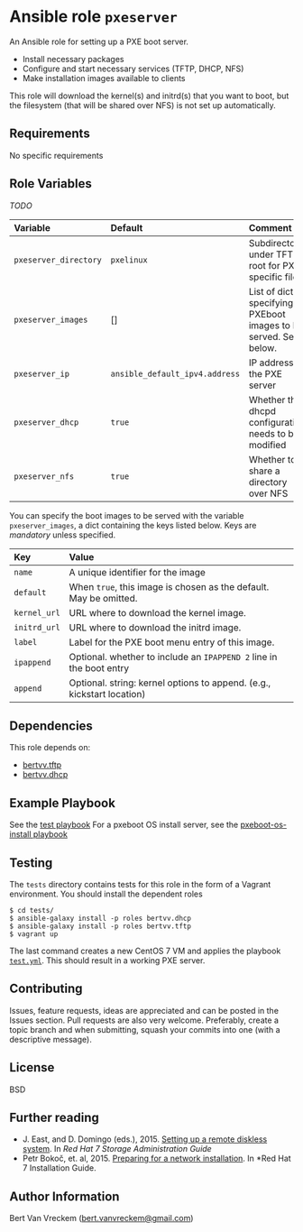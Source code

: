# Ansible role `pxeserver`

An Ansible role for setting up a PXE boot server.

- Install necessary packages
- Configure and start necessary services (TFTP, DHCP, NFS)
- Make installation images available to clients

This role will download the kernel(s) and initrd(s) that you want to boot, but the filesystem (that will be shared over NFS) is not set up automatically.

## Requirements

No specific requirements

## Role Variables

*TODO*

| Variable              | Default                        | Comment                                                              |
| :---                  | :---                           | :---                                                                 |
| `pxeserver_directory` | `pxelinux`                     | Subdirectory under TFTP root for PXE specific files                  |
| `pxeserver_images`    | []                             | List of dicts specifying PXEboot images to be served. See below.     |
| `pxeserver_ip`        | `ansible_default_ipv4.address` | IP address of the PXE server                                         |
| `pxeserver_dhcp`      | `true`                         | Whether the dhcpd configuration needs to be modified                 |
| `pxeserver_nfs`       | `true`                         | Whether to share a directory over NFS                                |

You can specify the boot images to be served with the variable `pxeserver_images`, a dict containing the keys listed below. Keys are *mandatory* unless specified.

| Key          | Value                                                                  |
| :---         | :---                                                                   |
| `name`       | A unique identifier for the image                                      |
| `default`    | When `true`, this image is chosen as the default. May be omitted.      |
| `kernel_url` | URL where to download the kernel image.                                |
| `initrd_url` | URL where to download the initrd image.                                |
| `label`      | Label for the PXE boot menu entry of this image.                       |
| `ipappend`   | Optional. whether to include an `IPAPPEND 2` line in the boot entry    |
| `append`     | Optional. string: kernel options to append. (e.g., kickstart location) |

## Dependencies

This role depends on:

- [bertvv.tftp](https://galaxy.ansible.com/list#/roles/3597)
- [bertvv.dhcp](https://galaxy.ansible.com/list#/roles/4859)

## Example Playbook

See the [test playbook](tests/test.yml)
For a pxeboot OS install server, see the [pxeboot-os-install playbook](tests/pxeboot-os-install.yml)

## Testing

The `tests` directory contains tests for this role in the form of a Vagrant environment. You should install the dependent roles

```ShellSession
$ cd tests/
$ ansible-galaxy install -p roles bertvv.dhcp
$ ansible-galaxy install -p roles bertvv.tftp
$ vagrant up
```

The last command creates a new CentOS 7 VM and applies the playbook [`test.yml`](tests/test.yml). This should result in a working PXE server.

## Contributing

Issues, feature requests, ideas are appreciated and can be posted in the Issues section. Pull requests are also very welcome. Preferably, create a topic branch and when submitting, squash your commits into one (with a descriptive message).

## License

BSD

## Further reading

- J. East, and D. Domingo (eds.), 2015. [Setting up a remote diskless system](https://access.redhat.com/documentation/en-US/Red_Hat_Enterprise_Linux/7/html/Storage_Administration_Guide/ch-disklesssystems.html). In *Red Hat 7 Storage Administration Guide*
- Petr Bokoč, et. al, 2015. [Preparing for a network installation](https://access.redhat.com/documentation/en-US/Red_Hat_Enterprise_Linux/7/html/Installation_Guide/chap-installation-server-setup.html). In *Red Hat 7 Installation Guide.

## Author Information

Bert Van Vreckem (bert.vanvreckem@gmail.com)

